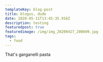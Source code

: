 ```yaml
---
templateKey: blog-post
title: blogus, dude
date: 2020-05-11T13:45:35.916Z
description: testing
featuredpost: true
featuredimage: /img/img_20200427_200609.jpg
tags:
  - food
---
```

That's garganelli pasta